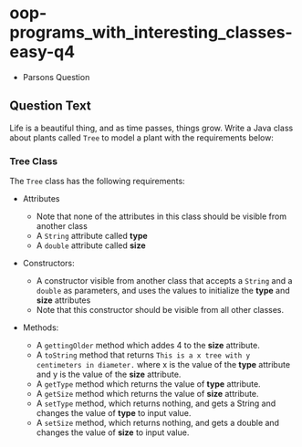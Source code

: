 # oop-programs_with_interesting_classes-easy-q4

- Parsons Question

## Question Text

Life is a beautiful thing, and as time passes, things grow. Write a Java class about plants called `Tree` to model a plant with the requirements below:

### Tree Class

The `Tree` class has the following requirements:

- Attributes
    - Note that none of the attributes in this class should be visible from another class
    - A `String` attribute called **type**
    - A `double` attribute called **size**

- Constructors:
    - A constructor visible from another class that accepts a `String` and a `double` as parameters, and uses the values
      to initialize the **type** and **size** attributes
    - Note that this constructor should be visible from all other classes.

- Methods:
    - A `gettingOlder` method which addes 4 to the **size** attribute.
    - A `toString` method that returns `This is a x tree with y centimeters in diameter.` where x is the value of the
      **type** attribute and y is the value of the **size** attribute.
    - A `getType` method which returns the value of **type** attribute.
    - A `getSize` method which returns the value of **size** attribute.
    - A `setType` method, which returns nothing, and gets a String and changes the value of **type** to input value.
    - A `setSize` method, which returns nothing, and gets a double and changes the value of **size** to input value.